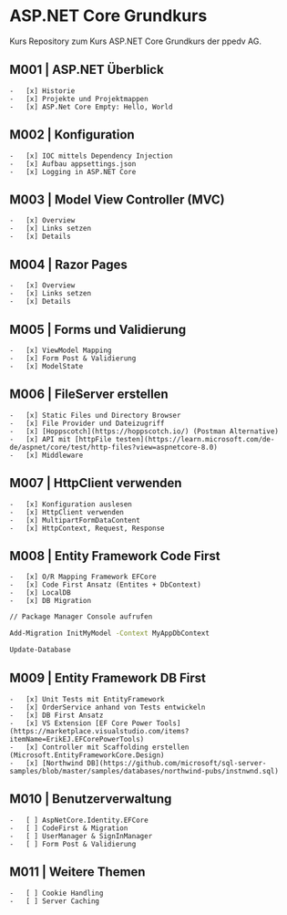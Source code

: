 # ASP.NET Core Grundkurs

Kurs Repository zum Kurs ASP.NET Core Grundkurs der ppedv AG.

## M001 | ASP.NET Überblick

	-   [x] Historie
	-   [x] Projekte und Projektmappen
	-   [x] ASP.Net Core Empty: Hello, World

## M002 | Konfiguration

	-   [x] IOC mittels Dependency Injection
	-   [x] Aufbau appsettings.json
	-   [x] Logging in ASP.NET Core

## M003 | Model View Controller (MVC)

	-	[x] Overview
	-	[x] Links setzen
	-	[x] Details

## M004 | Razor Pages

	-	[x] Overview
	-	[x] Links setzen
	-	[x] Details

## M005 | Forms und Validierung

	-	[x] ViewModel Mapping
	-	[x] Form Post & Validierung
	-	[x] ModelState

## M006 | FileServer erstellen

	-	[x] Static Files und Directory Browser
	-   [x] File Provider und Dateizugriff
	-	[x] [Hoppscotch](https://hoppscotch.io/) (Postman Alternative)
	-   [x] API mit [httpFile testen](https://learn.microsoft.com/de-de/aspnet/core/test/http-files?view=aspnetcore-8.0) 
	-   [x] Middleware

## M007 | HttpClient verwenden

	-   [x] Konfiguration auslesen
	-   [x] HttpClient verwenden
	-   [x] MultipartFormDataContent
	-   [x] HttpContext, Request, Response

## M008 | Entity Framework Code First

	-   [x] O/R Mapping Framework EFCore
	-   [x] Code First Ansatz (Entites + DbContext)
	-   [x] LocalDB
	-   [x] DB Migration

```bash
// Package Manager Console aufrufen

Add-Migration InitMyModel -Context MyAppDbContext

Update-Database

```

## M009 | Entity Framework DB First

	-   [x] Unit Tests mit EntityFramework
	-   [x] OrderService anhand von Tests entwickeln
	-   [x] DB First Ansatz
	-	[x] VS Extension [EF Core Power Tools](https://marketplace.visualstudio.com/items?itemName=ErikEJ.EFCorePowerTools)
	-   [x] Controller mit Scaffolding erstellen (Microsoft.EntityFrameworkCore.Design)
	-   [x] [Northwind DB](https://github.com/microsoft/sql-server-samples/blob/master/samples/databases/northwind-pubs/instnwnd.sql)


## M010 | Benutzerverwaltung

	-   [ ] AspNetCore.Identity.EFCore
	-	[ ] CodeFirst & Migration
	-   [ ] UserManager & SignInManager
	-	[ ] Form Post & Validierung


## M011 | Weitere Themen

	-   [ ] Cookie Handling
	-   [ ] Server Caching